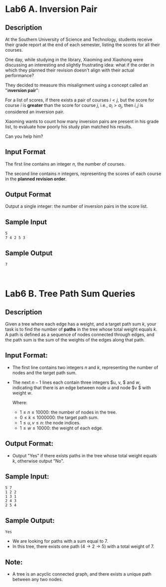 # Lab6 A. Inversion Pair

## Description

At the Southern University of Science and Technology, students receive their grade report at the end of each semester, listing the scores for all their courses.

One day, while studying in the library, Xiaoming and Xiaohong were discussing an interesting and slightly frustrating idea: what if the order in which they planned their revision doesn't align with their actual performance?

They decided to measure this misalignment using a concept called an "i**nversion pair**":

For a list of scores, if there exists a pair of courses 
$i<j$, but the score for course $i$ is **greater** than the score for course $j$, i.e., $a_i > a_j$, then $i, j$ is considered an inversion pair.

Xiaoming wants to count how many inversion pairs are present in his grade list, to evaluate how poorly his study plan matched his results.

Can you help him?

## Input Format

The first line contains an integer $n$, the number of courses.

The second line contains $n$ integers, representing the scores of each course in the **planned revision order**.

## Output Format

Output a single integer: the number of inversion pairs in the score list.

## Sample Input
```
5
7 4 2 5 3
```

## Sample Output
```
7
```

<br>

# Lab6 B. Tree Path Sum Queries

## Description

Given a tree where each edge has a weight, and a target path sum $k$, your task is to find the number of **paths** in the tree whose total weight equals $k$. A path is defined as a sequence of nodes connected through edges, and the path sum is the sum of the weights of the edges along that path.

## Input Format:

* The first line contains two integers $n$ and $k$, representing the number of nodes and the target path sum.

* The next $n−1$ lines each contain three integers $u, v, $ and $w,$ indicating that there is an edge between node $u$ and node $v $ with weight $w$.

  Where:

  * $1 \leq n \leq 10000$: the number of nodes in the tree.
  * $0 \leq k \leq 1000000$: the target path sum.
  * $1 \leq u, v \leq n$: the node indices.
  * $1 \leq w \leq 10000$: the weight of each edge.

## Output Format:

* Output "Yes" if there exists paths in the tree whose total weight equals $k$, otherwise output "No".

## Sample Input:

```
5 7
1 2 2
1 3 1
2 4 3
2 5 4
```

## Sample Output:

```
Yes
```

* We are looking for paths with a sum equal to $7$.
* In this tree, there exists one path ($4 \to 2 \to 5$) with a total weight of $7$.


## Note:

* A tree is an acyclic connected graph, and there exists a unique path between any two nodes.
